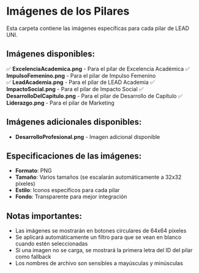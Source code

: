 # Imágenes de los Pilares

Esta carpeta contiene las imágenes específicas para cada pilar de LEAD UNI.

## Imágenes disponibles:

✅ **ExcelenciaAcademica.png** - Para el pilar de Excelencia Académica
✅ **ImpulsoFemenino.png** - Para el pilar de Impulso Femenino  
✅ **LeadAcademia.png** - Para el pilar de LEAD Academia
✅ **ImpactoSocial.png** - Para el pilar de Impacto Social
✅ **DesarrolloDelCapitulo.png** - Para el pilar de Desarrollo de Capítulo
✅ **Liderazgo.png** - Para el pilar de Marketing

## Imágenes adicionales disponibles:

- **DesarrolloProfesional.png** - Imagen adicional disponible

## Especificaciones de las imágenes:

- **Formato**: PNG
- **Tamaño**: Varios tamaños (se escalarán automáticamente a 32x32 píxeles)
- **Estilo**: Iconos específicos para cada pilar
- **Fondo**: Transparente para mejor integración

## Notas importantes:

- Las imágenes se mostrarán en botones circulares de 64x64 píxeles
- Se aplicará automáticamente un filtro para que se vean en blanco cuando estén seleccionadas
- Si una imagen no se carga, se mostrará la primera letra del ID del pilar como fallback
- Los nombres de archivo son sensibles a mayúsculas y minúsculas 